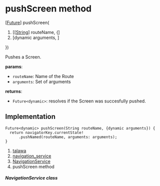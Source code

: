 
<div>

# pushScreen method

</div>


[[Future](https://api.flutter.dev/flutter/dart-core/Future-class.html)]
pushScreen(

1.  [[[String](https://api.flutter.dev/flutter/dart-core/String-class.md)]
    routeName, {]
2.  [dynamic arguments,
    ]

})



Pushes a Screen.

**params**:

-   `routeName`: Name of the Route
-   `arguments`: Set of arguments

**returns**:

-   `Future<dynamic>`: resolves if the Screen was succesfully pushed.



## Implementation

``` language-dart
Future<dynamic> pushScreen(String routeName, {dynamic arguments}) {
  return navigatorKey.currentState!
      .pushNamed(routeName, arguments: arguments);
}
```







1.  [talawa](../../index.md)
2.  [navigation_service](../../services_navigation_service/)
3.  [NavigationService](../../services_navigation_service/NavigationService-class.md)
4.  pushScreen method

##### NavigationService class







